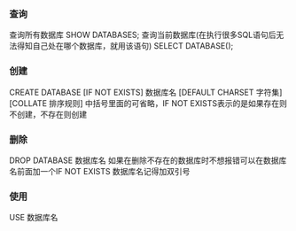### 查询
查询所有数据库
SHOW DATABASES;
查询当前数据库(在执行很多SQL语句后无法得知自己处在哪个数据库，就用该语句)
SELECT DATABASE();


### 创建
CREATE DATABASE \[IF NOT EXISTS] 数据库名 \[DEFAULT CHARSET 字符集] \[COLLATE 排序规则]
中括号里面的可省略，IF NOT EXISTS表示的是如果存在则不创建，不存在则创建



### 删除
DROP DATABASE 数据库名
如果在删除不存在的数据库时不想报错可以在数据库名前面加一个IF NOT EXISTS
数据库名记得加双引号


### 使用
USE 数据库名

